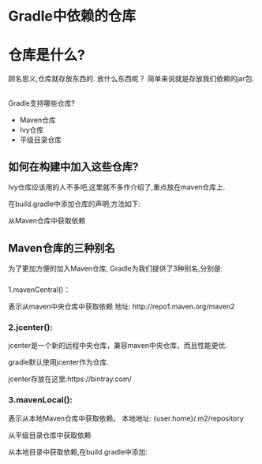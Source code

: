 # Gradle中依赖的仓库

# 仓库是什么?

顾名思义,仓库就存放东西的. 放什么东西呢？ 简单来说就是存放我们依赖的jar包.

## 

Gradle支持哪些仓库?

* Maven仓库
* Ivy仓库
* 平级目录仓库

## 如何在构建中加入这些仓库?

Ivy仓库应该用的人不多吧,这里就不多作介绍了,重点放在maven仓库上.

在build.gradle中添加仓库的声明,方法如下:

从Maven仓库中获取依赖



## Maven仓库的三种别名



为了更加方便的加入Maven仓库, Gradle为我们提供了3种别名,分别是:

### 

1.mavenCentral\(\)：



表示从maven中央仓库中获取依赖 地址: http:\/\/repo1.maven.org\/maven2



### 2.jcenter\(\):



jcenter是一个新的远程中央仓库，兼容maven中央仓库，而且性能更优.



gradle默认使用jcenter作为仓库.



jcenter存放在这里:https:\/\/bintray.com\/



### 3.mavenLocal\(\):



表示从本地Maven仓库中获取依赖。 本地地址: {user.home}\/.m2\/repository



从平级目录仓库中获取依赖



从本地目录中获取依赖,在build.gradle中添加:

